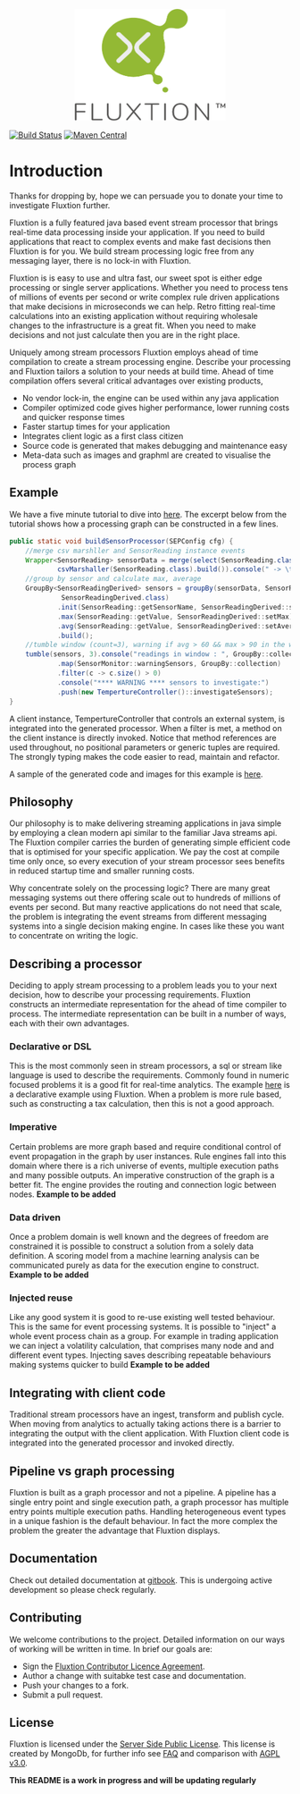 <p align="center">
  <img width="270" height="200" src="images/Fluxtion_logo.png">
</p>

[![Build Status](https://travis-ci.org/v12technology/fluxtion.svg?branch=master)](https://travis-ci.org/v12technology/fluxtion)
[![Maven Central](https://maven-badges.herokuapp.com/maven-central/com.fluxtion/fluxtion-api/badge.svg)](https://maven-badges.herokuapp.com/maven-central/com.fluxtion/fluxtion-api)

# Introduction
Thanks for dropping by, hope we can persuade you to donate your time to investigate Fluxtion further.

Fluxtion is a fully featured java based event stream processor that brings real-time data processing inside your application. If you need to build applications that react to complex events and make fast decisions then Fluxtion is for you. We build stream processing logic free from any messaging layer, there is no lock-in with Fluxtion.

Fluxtion is is easy to use and ultra fast, our sweet spot is either edge processing or single server applications. Whether you need to process tens of millions of events per second or write complex rule driven applications that make decisions in microseconds we can help. Retro fitting real-time calculations into an existing application without requiring wholesale changes to the infrastructure is a great fit. When you need to make decisions and not just calculate then you are in the right place.

Uniquely among stream processors Fluxtion employs ahead of time compilation to create a stream processing engine. Describe your processing and Fluxtion tailors a solution to your needs at build time. Ahead of time compilation offers several critical advantages over existing products, 
 - No vendor lock-in, the engine can be used within any java application
 - Compiler optimized code gives higher performance, lower running costs and quicker response times
 - Faster startup times for your application
 - Integrates client logic as a first class citizen 
 - Source code is generated that makes debugging and maintenance easy
 - Meta-data such as images and graphml are created to visualise the process graph
## Example
We have a five minute tutorial to dive into [here](https://github.com/v12technology/fluxtion-quickstart/tree/master). The excerpt below from the tutorial shows how a processing graph can be constructed in a few lines. 
```java
public static void buildSensorProcessor(SEPConfig cfg) {
    //merge csv marshller and SensorReading instance events
    Wrapper<SensorReading> sensorData = merge(select(SensorReading.class),
            csvMarshaller(SensorReading.class).build()).console(" -> \t");
    //group by sensor and calculate max, average
    GroupBy<SensorReadingDerived> sensors = groupBy(sensorData, SensorReading::getSensorName, 
             SensorReadingDerived.class)
            .init(SensorReading::getSensorName, SensorReadingDerived::setSensorName)
            .max(SensorReading::getValue, SensorReadingDerived::setMax)
            .avg(SensorReading::getValue, SensorReadingDerived::setAverage)
            .build();
    //tumble window (count=3), warning if avg > 60 && max > 90 in the window for a sensor
    tumble(sensors, 3).console("readings in window : ", GroupBy::collection)
            .map(SensorMonitor::warningSensors, GroupBy::collection)
            .filter(c -> c.size() > 0)
            .console("**** WARNING **** sensors to investigate:")
            .push(new TempertureController()::investigateSensors);
}
```
A client instance, TempertureController that controls an external system, is integrated into the generated processor. When a filter is met, a method on the client instance is directly invoked. Notice that method references are used throughout, no positional parameters or generic tuples are required. The strongly typing makes the code easier to read, maintain and refactor.

A sample of the generated code and images for this example is [here](https://github.com/v12technology/fluxtion-quickstart/tree/master/src/main/resources/com/fluxtion/quickstart/roomsensor/generated).
## Philosophy
Our philosophy is to make delivering streaming applications in java simple by employing a clean modern api similar to the familiar Java streams api. The Fluxtion compiler carries the burden of generating simple efficient code that is optimised for your specific application. We pay the cost at compile time only once, so every execution of your stream processor sees benefits in reduced startup time and smaller running costs.

Why concentrate solely on the processing logic? There are many great messaging systems out there offering scale out to hundreds of millions of events per second. But many reactive applications do not need that scale, the problem is integrating the event streams from different messaging systems into a single decision making engine. In cases like these you want to concentrate on writing the logic. 
## Describing a processor
Deciding to apply stream processing to a problem leads you to your next decision, how to describe your processing requirements. Fluxtion constructs an intermediate representation for the ahead of time compiler to process. The intermediate representation can be built in a number of ways, each with their own advantages.
### Declarative or DSL
This is the most commonly seen in stream processors, a sql or stream like language is used to describe the requirements. Commonly found in numeric focused problems it is a good fit for real-time analytics.  The example [here](https://github.com/v12technology/fluxtion-quickstart/tree/master) is a declarative example using Fluxtion. When a problem is more rule based, such as constructing a tax calculation, then this is not a good approach.
### Imperative
Certain problems are more graph based and require conditional control of event propagation in the graph by user instances. Rule engines fall into this domain where there is a rich universe of events, multiple execution paths and many possible outputs. An imperative construction of the graph is a better fit. The engine provides the routing and connection logic between nodes.  **Example to be added**
### Data driven
Once a problem domain is well known and the degrees of freedom are constrained it is possible to construct a solution from a solely data definition. A scoring model from a machine learning analysis can be communicated purely as data for the execution engine to construct. **Example to be added**
### Injected reuse
Like any good system it is good to re-use existing well tested behaviour. This is the same for event processing systems. It is possible to "inject" a whole event process chain as a group. For example in trading application we can inject a volatility calculation, that comprises many node and and different event types. Injecting saves describing repeatable behaviours making systems quicker to build
**Example to be added**
## Integrating with client code
Traditional stream processors have an ingest, transform and publish cycle. When moving from analytics to actually taking actions there is a barrier to integrating the output with the client application. With Fluxtion client code is integrated into the generated processor and invoked directly. 
## Pipeline vs graph processing
Fluxtion is built as a graph processor and not a pipeline. A pipeline has a single entry point and single execution path, a graph processor has multiple entry points multiple execution paths. Handling heterogeneous event types in a unique fashion is the default behaviour. In fact the more complex the problem the greater the advantage that Fluxtion displays. 
## Documentation
Check out detailed documentation at [gitbook](https://fluxtion.gitbook.io/docs/).
This is undergoing active development so please check regularly.

## Contributing

We welcome contributions to the project. Detailed information on our ways of working will be written in time. In brief our goals are:

* Sign the [Fluxtion Contributor Licence Agreement](https://github.com/v12technology/fluxtion/blob/master/contributorLicenseAgreement).
* Author a change with suitabke test case and documentation.
* Push your changes to a fork.
* Submit a pull request.


## License

Fluxtion is licensed under the [Server Side Public License](https://www.mongodb.com/licensing/server-side-public-license). This license is created by MongoDb, for further info see [FAQ](https://www.mongodb.com/licensing/server-side-public-license/faq) and comparison with [AGPL v3.0](https://www.mongodb.com/licensing/server-side-public-license/faq).


**This README is a work in progress and will be updating regularly**
